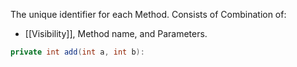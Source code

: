 The unique identifier for each Method. Consists of Combination of:
- [[Visibility]], Method name, and Parameters.

```java
private int add(int a, int b):
```